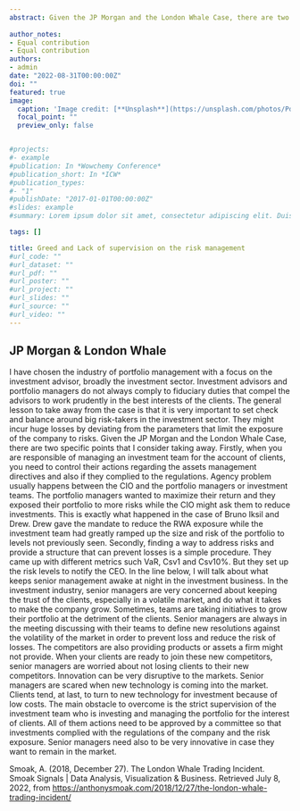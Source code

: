 ```yaml
---
abstract: Given the JP Morgan and the London Whale Case, there are two specific points that I consider taking away. Firstly, when you are responsible of managing an investment team for the account of clients, you need to control their actions regarding the assets management directives and also if they complied to the regulations. Agency problem usually happens between the CIO and the portfolio managers or investment teams. The portfolio managers wanted to maximize their return and they exposed their portfolio to more risks while the CIO might ask them to reduce investments.
 
author_notes:
- Equal contribution
- Equal contribution
authors:
- admin
date: "2022-08-31T00:00:00Z"
doi: ""
featured: true
image:
  caption: 'Image credit: [**Unsplash**](https://unsplash.com/photos/PdfRE-xB--s)'
  focal_point: ""
  preview_only: false


#projects:
#- example
#publication: In *Wowchemy Conference*
#publication_short: In *ICW*
#publication_types:
#- "1"
#publishDate: "2017-01-01T00:00:00Z"
#slides: example
#summary: Lorem ipsum dolor sit amet, consectetur adipiscing elit. Duis posuere tellus ac convallis placerat. Proin tincidunt magna sed ex sollicitudin condimentum.

tags: []

title: Greed and Lack of supervision on the risk management 
#url_code: ""
#url_dataset: ""
#url_pdf: ""
#url_poster: ""
#url_project: ""
#url_slides: ""
#url_source: ""
#url_video: ""
---
```


## JP Morgan & London Whale
I have chosen the industry of portfolio management with a focus on the investment advisor, broadly the investment sector. Investment advisors and portfolio managers do not always comply to fiduciary duties that compel the advisors to work prudently in the best interests of the clients. The general lesson to take away from the case is that it is very important to set check and balance around big risk-takers in the investment sector. They might incur huge losses by deviating from the parameters that limit the exposure of the company to risks. 
Given the JP Morgan and the London Whale Case, there are two specific points that I consider taking away. Firstly, when you are responsible of managing an investment team for the account of clients, you need to control their actions regarding the assets management directives and also if they complied to the regulations. Agency problem usually happens between the CIO and the portfolio managers or investment teams. The portfolio managers wanted to maximize their return and they exposed their portfolio to more risks while the CIO might ask them to reduce investments. This is exactly what happened in the case of Bruno Iksil and Drew. Drew gave the mandate to reduce the RWA exposure while the investment team had greatly ramped up the size and risk of the portfolio to levels not previously seen. Secondly, finding a way to address risks and provide a structure that can prevent losses is a simple procedure. They came up with different metrics such VaR, Csv1 and Csv10%. But they set up the risk levels to notify the CEO. In the line below, I will talk about what keeps senior management awake at night in the investment business.
In the investment industry, senior managers are very concerned about keeping the trust of the clients, especially in a volatile market, and do what it takes to make the company grow. Sometimes, teams are taking initiatives to grow their portfolio at the detriment of the clients. Senior managers are always in the meeting discussing with their teams to define new resolutions against the volatility of the market in order to prevent loss and reduce the risk of losses. The competitors are also providing products or assets a firm might not provide. When your clients are ready to join these new competitors, senior managers are worried about not losing clients to their new competitors. Innovation can be very disruptive to the markets. Senior managers are scared when new technology is coming into the market. Clients tend, at last, to turn to new technology for investment because of low costs.
The main obstacle to overcome is the strict supervision of the investment team who is investing and managing the portfolio for the interest of clients. All of them actions need to be approved by a committee so that investments complied with the regulations of the company and the risk exposure. Senior managers need also to be very innovative in case they want to remain in the market. 

Smoak, A. (2018, December 27). The London Whale Trading Incident. Smoak Signals | Data Analysis, Visualization & Business. Retrieved July 8, 2022, from https://anthonysmoak.com/2018/12/27/the-london-whale-trading-incident/ 

